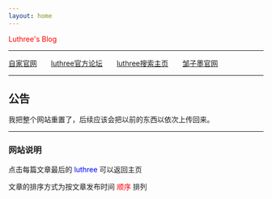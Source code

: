 ```yaml
---
layout: home
---
```


<font color="red">Luthree's Blog</font>

------

[自家官网](http://zjxp.luthree.tk)&ensp;&ensp;&ensp;&ensp;[luthree官方论坛](http://bbs.luthree.ml)&ensp;&ensp;&ensp;&ensp;[luthree搜索主页](https://luthree.tk/s/)&ensp;&ensp;&ensp;&ensp;[邹子墨官网](https://luthree.tk/zzm/)

---------

## 公告

我把整个网站重置了，后续应该会把以前的东西以依次上传回来。

------

### 网站说明

点击每篇文章最后的 <font color="blue"> luthree </font> 可以返回主页

文章的排序方式为按文章发布时间 <font color="red">顺序</font> 排列
